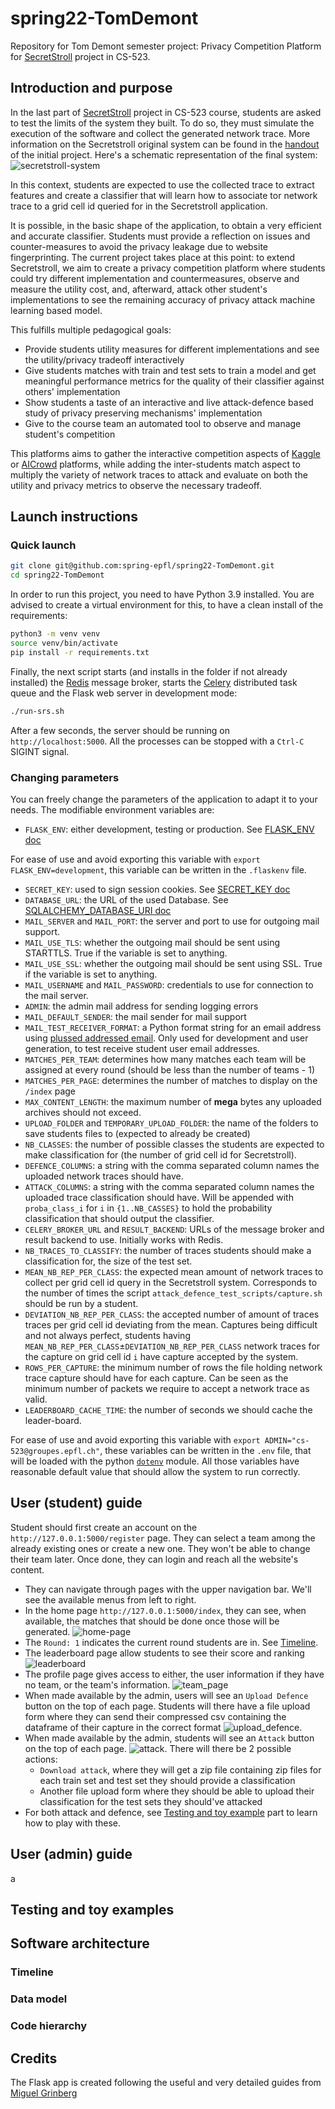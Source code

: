 # spring22-TomDemont

Repository for Tom Demont semester project: Privacy Competition Platform for [SecretStroll](https://github.com/spring-epfl/CS-523-public/tree/master/secretstroll) project in CS-523.

## Introduction and purpose

In the last part of [SecretStroll](https://github.com/spring-epfl/CS-523-public/tree/master/secretstroll) project in CS-523 course, students are asked to test the limits of the system they built. To do so, they must simulate the execution of the software and collect the generated network trace. More information on the Secretstroll original system can be found in the [handout](https://github.com/spring-epfl/CS-523-public/blob/master/secretstroll/handout/handout_project_secretstroll.pdf) of the initial project. Here's a schematic representation of the final system: ![secretstroll-system](readme_assets/secretstroll-system.png)

In this context, students are expected to use the collected trace to extract features and create a classifier that will learn how to associate tor network trace to a grid cell id queried for in the Secretstroll application.

It is possible, in the basic shape of the application, to obtain a very efficient and accurate classifier. Students must provide a reflection on issues and counter-measures to avoid the privacy leakage due to website fingerprinting. The current project takes place at this point: to extend Secretstroll, we aim to create a privacy competition platform where students could try different implementation and countermeasures, observe and measure the utility cost, and, afterward, attack other student's implementations to see the remaining accuracy of privacy attack machine learning based model.

This fulfills multiple pedagogical goals:

* Provide students utility measures for different implementations and see the utility/privacy tradeoff interactively
* Give students matches with train and test sets to train a model and get meaningful performance metrics for the quality of their classifier against others' implementation
* Show students a taste of an interactive and live attack-defence based study of privacy preserving mechanisms' implementation
* Give to the course team an automated tool to observe and manage student's competition

This platforms aims to gather the interactive competition aspects of [Kaggle](https://www.kaggle.com/) or [AICrowd](https://www.aicrowd.com/) platforms, while adding the inter-students match aspect to multiply the variety of network traces to attack and evaluate on both the utility and privacy metrics to observe the necessary tradeoff.

## Launch instructions

### Quick launch

```bash
git clone git@github.com:spring-epfl/spring22-TomDemont.git
cd spring22-TomDemont
```

In order to run this project, you need to have Python 3.9 installed. You are advised to create a virtual environment for this, to have a clean install of the requirements:

```bash
python3 -m venv venv
source venv/bin/activate
pip install -r requirements.txt
```

Finally, the next script starts (and installs in the folder if not already installed) the [Redis](https://redis.io/) message broker, starts the [Celery](https://docs.celeryq.dev/en/stable/index.html) distributed task queue and the Flask web server in development mode:

```bash
./run-srs.sh
```

After a few seconds, the server should be running on `http://localhost:5000`. All the processes can be stopped with a `Ctrl-C` SIGINT signal.

### Changing parameters

You can freely change the parameters of the application to adapt it to your needs. The modifiable environment variables are:

* `FLASK_ENV`: either development, testing or production. See [FLASK_ENV doc](https://flask.palletsprojects.com/en/2.1.x/config/#ENV)

For ease of use and avoid exporting this variable with `export FLASK_ENV=development`, this variable can be written in the `.flaskenv` file.

* `SECRET_KEY`: used to sign session cookies. See [SECRET_KEY doc](https://flask.palletsprojects.com/en/2.1.x/config/#SECRET_KEY)
* `DATABASE_URL`: the URL of the used Database. See [SQLALCHEMY_DATABASE_URI doc](https://flask-sqlalchemy.palletsprojects.com/en/2.x/config/#configuration-keys)
* `MAIL_SERVER` and `MAIL_PORT`: the server and port to use for outgoing mail support.
* `MAIL_USE_TLS`: whether the outgoing mail should be sent using STARTTLS. True if the variable is set to anything.
* `MAIL_USE_SSL`: whether the outgoing mail should be sent using SSL. True if the variable is set to anything.
* `MAIL_USERNAME` and `MAIL_PASSWORD`: credentials to use for connection to the mail server.
* `ADMIN`: the admin mail address for sending logging errors
* `MAIL_DEFAULT_SENDER`: the mail sender for mail support
* `MAIL_TEST_RECEIVER_FORMAT`: a Python format string for an email address using [plussed addressed email](https://bitwarden.com/help/generator/#username-types). Only used for development and user generation, to test receive student user email addresses.
* `MATCHES_PER_TEAM`: determines how many matches each team will be assigned at every round (should be less than the number of teams - 1)
* `MATCHES_PER_PAGE`: determines the number of matches to display on the `/index` page
* `MAX_CONTENT_LENGTH`: the maximum number of **mega** bytes any uploaded archives should not exceed.
* `UPLOAD_FOLDER` and `TEMPORARY_UPLOAD_FOLDER`: the name of the folders to save students files to (expected to already be created)
* `NB_CLASSES`: the number of possible classes the students are expected to make classification for (the number of grid cell id for Secretstroll).
* `DEFENCE_COLUMNS`: a string with the comma separated column names the uploaded network traces should have.
* `ATTACK_COLUMNS`: a string with the comma separated column names the uploaded trace classification should have. Will be appended with `proba_class_i` for `i` in `{1..NB_CASSES}` to hold the probability classification that should output the classifier.
* `CELERY_BROKER_URL` and `RESULT_BACKEND`: URLs of the message broker and result backend to use. Initially works with Redis.
* `NB_TRACES_TO_CLASSIFY`: the number of traces students should make a classification for, the size of the test set.
* `MEAN_NB_REP_PER_CLASS`: the expected mean amount of network traces to collect per grid cell id query in the Secretstroll system. Corresponds to the number of times the script `attack_defence_test_scripts/capture.sh` should be run by a student.
* `DEVIATION_NB_REP_PER_CLASS`: the accepted number of amount of traces traces per grid cell id deviating from the mean. Captures being difficult and not always perfect, students having `MEAN_NB_REP_PER_CLASS`±`DEVIATION_NB_REP_PER_CLASS` network traces for the capture on grid cell id `i` have capture accepted by the system.
* `ROWS_PER_CAPTURE`: the minimum number of rows the file holding network trace capture should have for each capture. Can be seen as the minimum number of packets we require to accept a network trace as valid.
* `LEADERBOARD_CACHE_TIME`: the number of seconds we should cache the leader-board.

For ease of use and avoid exporting this variable with `export ADMIN="cs-523@groupes.epfl.ch"`, these variables can be written in the `.env` file, that will be loaded with the python [`dotenv`](https://pypi.org/project/python-dotenv/) module. All those variables have reasonable default value that should allow the system to run correctly.

## User (student) guide

Student should first create an account on the `http://127.0.0.1:5000/register` page. They can select a team among the already existing ones or create a new one. They won't be able to change their team later. Once done, they can login and reach all the website's content.

* They can navigate through pages with the upper navigation bar. We'll see the available menus from left to right.
* In the home page `http://127.0.0.1:5000/index`, they can see, when available, the matches that should be done once those will be generated. ![home-page](readme_assets/home_page.png)
* The `Round: 1` indicates the current round students are in. See [Timeline](#timeline).
* The leaderboard page allow students to see their score and ranking ![leaderboard](readme_assets/leaderboard.png)
* The profile page gives access to either, the user information if they have no team, or the team's information. ![team_page](readme_assets/team_page.png)
* When made available by the admin, users will see an `Upload Defence` button on the top of each page. Students will there have a file upload form where they can send their compressed csv containing the dataframe of their capture in the correct format ![upload_defence](readme_assets/upload_defence.png).
* When made available by the admin, students will see an `Attack` button on the top of each page. ![attack](readme_assets/attack.png). There will there be 2 possible actions:
  * `Download attack`, where they will get a zip file containing zip files for each train set and test set they should provide a classification
  * Another file upload form where they should be able to upload their classification for the test sets they should've attacked
* For both attack and defence, see [Testing and toy example](#testing-and-toy-examples) part to learn how to play with these.

## User (admin) guide

a

## Testing and toy examples

## Software architecture

### Timeline

### Data model

### Code hierarchy

<!-- ## Timeline

The software is developped following the idea of the timeline desribed in ![timeline.png](timeline.png)

## Data model

The database model can be found under `srs_model.xml` and can be visualized on the tool [https://ondras.zarovi.cz/sql/demo/](https://ondras.zarovi.cz/sql/demo/).
![model](srs_model.png)

## Run instructions

### Setup of virtual environment

Once in the cloned folder, I suggest you create a python virtual environment for this project:

```zsh
python3 -m venv venv
source venv/bin/activate
pip install -r requirements.txt
```

### Running the server

Most environment variables should be set in the `.flaskenv` file. If you don't want to use it or have undeclared environment variable, export those in your environment before running e.g.:

```zsh
export FLASK_APP=srs.py
```

Then run the server with:

```zsh
flask run
```

Run Redis message broker with

```zsh
./run-redis.sh
```

Run Celery worker with

```zsh
celery -A app.celery worker --loglevel=info
``` -->

## Credits

The Flask app is created following the useful and very detailed guides from [Miguel Grinberg](https://blog.miguelgrinberg.com/post/the-flask-mega-tutorial-part-i-hello-world)
